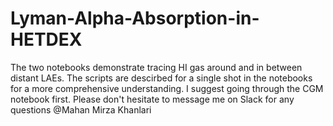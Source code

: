 # Lyman-Alpha-Absorption-in-HETDEX
The two notebooks demonstrate tracing HI gas around and in between distant LAEs. The scripts are descirbed for a single shot in the notebooks for a more comprehensive understanding. I suggest going through the CGM notebook first. Please don't hesitate to message me on Slack for any questions @Mahan Mirza Khanlari
